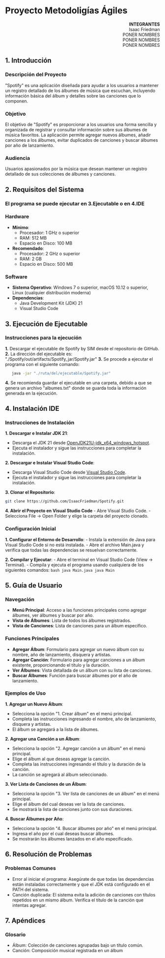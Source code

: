 # Proyecto Metodoligías Ágiles

<p align="right">
   <strong>INTEGRANTES</strong><br>
   Isaac Friedman<br>
   PONER NOMBRES<br>
   PONER NOMBRES<br>
   PONER NOMBRES<br>
</p>

## 1. Introducción
### Descripción del Proyecto
"Spotify" es una aplicación diseñada para ayudar a los usuarios a mantener un registro detallado de los álbumes de música que escuchan, incluyendo información básica del álbum y detalles sobre las canciones que lo componen.

### Objetivo
El objetivo de "Spotify" es proporcionar a los usuarios una forma sencilla y organizada de registrar y consultar información sobre sus álbumes de música favoritos. La aplicación permite agregar nuevos álbumes, añadir canciones a los álbumes, evitar duplicados de canciones y buscar álbumes por año de lanzamiento.

### Audiencia
Usuarios apasionados por la música que desean mantener un registro detallado de sus colecciones de álbumes y canciones.

## 2. Requisitos del Sistema
### El programa se puede ejecutar en 3.Ejecutable o en 4.IDE
### **Hardware**
- **Mínimo**: 
  - Procesador: 1 GHz o superior
  - RAM: 512 MB
  - Espacio en Disco: 100 MB
- **Recomendado**: 
  - Procesador: 2 GHz o superior
  - RAM: 2 GB
  - Espacio en Disco: 500 MB

### Software
- **Sistema Operativo**: Windows 7 o superior, macOS 10.12 o superior, Linux (cualquier distribución moderna)
- **Dependencias**:
  - Java Development Kit (JDK) 21
  - Visual Studio Code

## 3. Ejecución de Ejecutable
### Instrucciones para la ejecución
   **1.** Descargar el ejecutable de Spotify by SIM desde el repositorio de GitHub.
   **2.** La dirección del ejecutable es: "./Spotify/out/artifacts/Spotify_jar/Spotify.jar"
   **3.** Se procede a ejecutar el programa con el siguiente comando:
   ```bash
      java -jar "./ruta/del/ejecutable/Spotify.jar"
   ```
   **4.** Se recomienda guardar el ejecutable en una carpeta, debido a que se genera un archivo "albumes.txt" donde se guarda toda la información generada en la ejecución.

## 4. Instalación IDE
### Instrucciones de Instalación
**1. Descargar e Instalar JDK 21**:
   - Descarga el JDK 21 desde [OpenJDK21U-jdk_x64_windows_hotspot](https://github.com/adoptium/temurin21-binaries/releases/download/jdk-21.0.3+9/OpenJDK21U-jdk_x64_windows_hotspot_21.0.3_9.msi).
   - Ejecuta el instalador y sigue las instrucciones para completar la instalación.

**2. Descargar e Instalar Visual Studio Code**:
   - Descarga Visual Studio Code desde [Visual Studio Code](https://code.visualstudio.com/download).
   - Ejecuta el instalador y sigue las instrucciones para completar la instalación.

**3. Clonar el Repositorio**:
   ```bash
   git clone https://github.com/IsaacFriedman/Spotify.git
   ```

**4. Abrir el Proyecto en Visual Studio Code**
    - Abre Visual Studio Code.
    - Selecciona File -> Open Folder y elige la carpeta del proyecto clonado.

### Configuración Inicial
**1. Configurar el Entorno de Desarrollo**:
    - Instala la extensión de Java para Visual Studio Code si no está instalada.
    - Abre el archivo Main.java y verifica que todas las dependencias se resuelvan correctamente.

**2. Compilar y Ejecutar**:
    - Abre el terminal en Visual Studio Code (View -> Terminal).
    - Compila y ejecuta el programa usando cualquiera de los siguientes comandos:
    ```bash
    java Main.java
    java Main
    ```

## 5. Guía de Usuario
### Navegación
   - **Menú Principal**: Acceso a las funciones principales como agregar álbumes, ver álbumes y buscar por año.
   - **Vista de Álbumes**: Lista de todos los álbumes registrados.
   - **Vista de Canciones**: Lista de canciones para un álbum específico.

### Funciones Principales
   - **Agregar Álbum**: Formulario para agregar un nuevo álbum con su nombre, año de lanzamiento, disquera y artistas.
   - **Agregar Canción**: Formulario para agregar canciones a un álbum existente, proporcionando el título y la duración.
   - **Ver Álbumes**: Vista detallada de un álbum con su lista de canciones.
   - **Buscar Álbumes**: Función para buscar álbumes por el año de lanzamiento.

### Ejemplos de Uso
**1. Agregar un Nuevo Álbum**:
   - Selecciona la opción "1. Crear álbum" en el menú principal.
   - Completa las instrucciones ingresando el nombre, año de lanzamiento, disquera y artistas.
   - El álbum se agregará a la lista de álbumes.

**2. Agregar una Canción a un Álbum**:
   - Selecciona la opción "2. Agregar canción a un álbum" en el menú principal.
   - Elige el álbum al que deseas agregar la canción.
   - Completa las instrucciones ingresando el título y la duración de la canción.
   - La canción se agregará al álbum seleccionado.
 
**3. Ver Lista de Canciones de un Álbum**:
   - Selecciona la opción "3. Ver lista de canciones de un álbum" en el menú principal.
   - Elige el álbum del cual deseas ver la lista de canciones.
   - Se mostrará la lista de canciones junto con sus duraciones.

**4. Buscar Álbumes por Año**:
   - Selecciona la opción "4. Buscar álbumes por año" en el menú principal.
   - Ingresa el año por el cual deseas buscar álbumes.
   - Se mostrarán los álbumes lanzados en el año especificado.

## 6. Resolución de Problemas
### Problemas Comunes
   - Error al iniciar el programa: Asegúrate de que todas las dependencias están instaladas correctamente y que el JDK está configurado en el PATH del sistema.
   - Canción duplicada: El sistema evita la adición de canciones con títulos repetidos en un mismo álbum. Verifica el título de la canción que intentas agregar.

## 7. Apéndices 
### Glosario
   - Álbum: Colección de canciones agrupadas bajo un título común.
   - Canción: Composición musical registrada en un álbum

